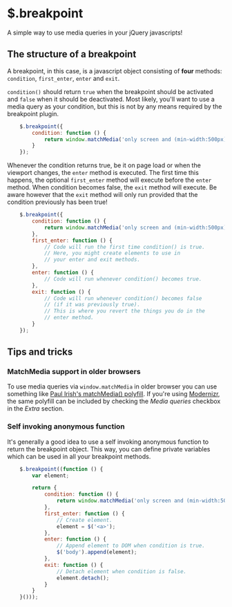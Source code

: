 # $.breakpoint

A simple way to use media queries in your jQuery javascripts!

## The structure of a breakpoint

A breakpoint, in this case, is a javascript object consisting of **four** methods: `condition`, `first_enter`, `enter` and `exit`.

`condition()` should return `true` when the breakpoint should be activated and `false` when it should be deactivated. Most likely, you'll want to use a media query as your condition, but this is not by any means required by the breakpoint plugin.

```javascript
	$.breakpoint({
		condition: function () {
			return window.matchMedia('only screen and (min-width:500px)').matches;
		}
	});
```

Whenever the condition returns true, be it on page load or when the viewport changes, the `enter` method is executed. The first time this happens, the optional `first_enter` method will execute before the `enter` method. When condition becomes false, the `exit` method will execute. Be aware however that the `exit` method will only run provided that the condition previously has been true!

```javascript
	$.breakpoint({
		condition: function () {
			return window.matchMedia('only screen and (min-width:500px)').matches;
		},
		first_enter: function () {
			// Code will run the first time condition() is true.
			// Here, you might create elements to use in
			// your enter and exit methods.
		},
		enter: function () {
			// Code will run whenever condition() becomes true.
		},
		exit: function () {
			// Code will run whenever condition() becomes false
			// (if it was previously true).
			// This is where you revert the things you do in the
			// enter method.
		}
	});
```

## Tips and tricks

### MatchMedia support in older browsers

To use media queries via `window.matchMedia` in older browser you can use something like [Paul Irish's matchMedia() polyfill](https://github.com/paulirish/matchMedia.js). If you're using [Modernizr](http://modernizr.com/download/#-touch-mq-teststyles-prefixes), the same polyfill can be included by checking the *Media queries* checkbox in the *Extra* section.

### Self invoking anonymous function

It's generally a good idea to use a self invoking anonymous function to return the breakpoint object. This way, you can define private variables which can be used in all your breakpoint methods.

```javascript
	$.breakpoint((function () {
		var element;

		return {
			condition: function () {
				return window.matchMedia('only screen and (min-width:500px)').matches;
			},
			first_enter: function () {
				// Create element.
				element = $('<a>');
			},
			enter: function () {
				// Append element to DOM when condition is true.
				$('body').append(element);
			},
			exit: function () {
				// Detach element when condition is false.
				element.detach();
			}
		}
	}()));
```